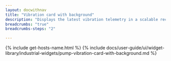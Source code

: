 ```yaml
---
layout: docwithnav
title: "Vibration card with background"
description: "Displays the latest vibration telemetry in a scalable rectangle card with the background image."
breadcrumbs: "true"
breadcrumbs-steps: "2"

---
```

{% include get-hosts-name.html %}
{% include docs/user-guide/ui/widget-library/industrial-widgets/pump-vibration-card-with-background.md %}
